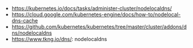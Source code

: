 - https://kubernetes.io/docs/tasks/administer-cluster/nodelocaldns/
- https://cloud.google.com/kubernetes-engine/docs/how-to/nodelocal-dns-cache
- https://github.com/kubernetes/kubernetes/tree/master/cluster/addons/dns/nodelocaldns
- https://www.tkng.io/dns/: nodelocaldns
